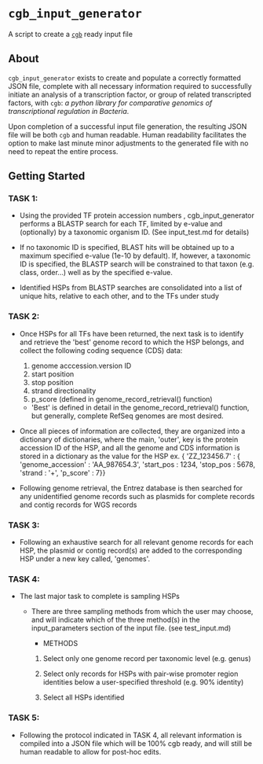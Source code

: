 # ``cgb_input_generator``
A script to create a [`cgb`](https://github.com/ErillLab/cgb) ready input file
## About
``cgb_input_generator`` exists to create and populate a correctly formatted JSON file, complete with all necessary information required to successfully initiate an analysis of a transcription factor, or group of related transcripted factors, with ``cgb``: _a python library for comparative genomics of transcriptional regulation in Bacteria_.

Upon completion of a successful input file generation, the resulting JSON file will be both ``cgb`` and human readable. Human readability facilitates the option to make last minute minor adjustments to the generated file with no need to repeat the entire process.
## Getting Started
### TASK 1:
  * Using the provided TF protein accession numbers , cgb_input_generator 
    performs a BLASTP search for each TF, limited by e-value and (optionally) 
    by a taxonomic organism ID. (See input_test.md for details)
  
  * If no taxonomic ID is specified, BLAST hits will be obtained up to a
    maximum specified e-value (1e-10 by default). If, however,  a taxonomic ID 
    is specified, the BLASTP search will be constrained to that taxon (e.g.
    class, order...) well as by the specified e-value.
  
  * Identified HSPs from BLASTP searches are consolidated into a list of
    unique hits, relative to each other, and to the TFs under study 
### TASK 2:
  * Once HSPs for all TFs have been returned, the next task is to identify 
    and retrieve the 'best' genome record to which the HSP belongs, and collect
    the following coding sequence (CDS) data: 
      1. genome acccession.version ID 
      2. start position
      3. stop position
      4. strand directionality
      5. p_score (defined in genome_record_retrieval() function)
      * 'Best' is defined in detail in the genome_record_retrieval() function,
       but generally, complete RefSeq genomes are most desired.
       
  * Once all pieces of information are collected, they are organized into 
     a dictionary of dictionaries, where the main, 'outer', key is the protein
     accession ID of the HSP, and all the genome and CDS information is stored
     in a dictionary as the value for the HSP
     ex.
      { 'ZZ_123456.7' : { 'genome_accession' : 'AA_987654.3', 
                          'start_pos : 1234,
                          'stop_pos : 5678,
                          'strand : '+',
                          'p_score' : 7}}
  * Following genome retrieval, the Entrez database is then searched for any 
    unidentified genome records such as plasmids for complete records and contig
    records for WGS records
### TASK 3:
  * Following an exhaustive search for all relevant genome records for each 
  HSP, the plasmid or contig record(s) are added to the corresponding HSP under
  a new key called, 'genomes'.
### TASK 4:
  * The last major task to complete is sampling HSPs
     * There are three sampling methods from which the user may choose, and will
       indicate which of the three method(s) in the input_parameters section
       of the input file. (see test_input.md)
       
       * METHODS
        1. Select only one genome record per taxonomic level (e.g. genus)
	
        2. Select only records for HSPs with pair-wise promoter region 
           identities below a user-specified threshold (e.g. 90% identity)
           
        3. Select all HSPs identified
### TASK 5:
  * Following the protocol indicated in TASK 4, all relevant information is
      compiled into a JSON file which will be 100% cgb ready, and will still be
       human readable to allow for post-hoc edits.
